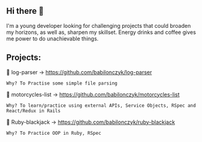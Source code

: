##  Hi there 👋

I'm a young developer looking for challenging projects that could broaden my horizons, as well as, sharpen my skillset. Energy drinks and coffee gives me power to do unachievable things.
    
## Projects:

🚀 log-parser -> https://github.com/babilonczyk/log-parser

    Why? To Practise some simple file parsing

🚀 motorcycles-list -> https://github.com/babilonczyk/motorcycles-list

    Why? To learn/practice using external APIs, Service Objects, RSpec and React/Redux in Rails

🚀 Ruby-blackjack -> https://github.com/babilonczyk/ruby-blackjack

    Why? To Practice OOP in Ruby, RSpec
    
